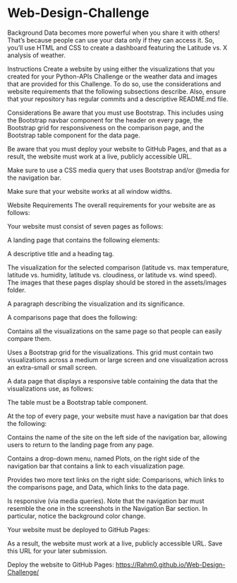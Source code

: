 # Web-Design-Challenge
Background
Data becomes more powerful when you share it with others! That’s because people can use your data only if they can access it. So, you’ll use HTML and CSS to create a dashboard featuring the Latitude vs. X analysis of weather.


Instructions
Create a website by using either the visualizations that you created for your Python-APIs Challenge or the weather data and images that are provided for this Challenge. To do so, use the considerations and website requirements that the following subsections describe. Also, ensure that your repository has regular commits and a descriptive README.md file.

Considerations
Be aware that you must use Bootstrap. This includes using the Bootstrap navbar component for the header on every page, the Bootstrap grid for responsiveness on the comparison page, and the Bootstrap table component for the data page.

Be aware that you must deploy your website to GitHub Pages, and that as a result, the website must work at a live, publicly accessible URL.

Make sure to use a CSS media query that uses Bootstrap and/or @media for the navigation bar.

Make sure that your website works at all window widths.

Website Requirements
The overall requirements for your website are as follows:

Your website must consist of seven pages as follows:

A landing page that contains the following elements:

A descriptive title and a heading tag.

The visualization for the selected comparison (latitude vs. max temperature, latitude vs. humidity, latitude vs. cloudiness, or latitude vs. wind speed). The images that these pages display should be stored in the assets/images folder.

A paragraph describing the visualization and its significance.

A comparisons page that does the following:

Contains all the visualizations on the same page so that people can easily compare them.

Uses a Bootstrap grid for the visualizations. This grid must contain two visualizations across a medium or large screen and one visualization across an extra-small or small screen.

A data page that displays a responsive table containing the data that the visualizations use, as follows:

The table must be a Bootstrap table component.

At the top of every page, your website must have a navigation bar that does the following:

Contains the name of the site on the left side of the navigation bar, allowing users to return to the landing page from any page.

Contains a drop-down menu, named Plots, on the right side of the navigation bar that contains a link to each visualization page.

Provides two more text links on the right side: Comparisons, which links to the comparisons page, and Data, which links to the data page.

Is responsive (via media queries). Note that the navigation bar must resemble the one in the screenshots in the Navigation Bar section. In particular, notice the background color change.

Your website must be deployed to GitHub Pages:

As a result, the website must work at a live, publicly accessible URL. Save this URL for your later submission.

Deploy the website to GitHub Pages: https://Rahm0.github.io/Web-Design-Challenge/ 

